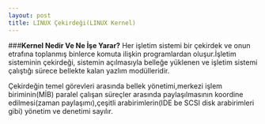 ```yaml
---
layout: post
title: LINUX Çekirdeği(LINUX Kernel)
---
```

###<b>Kernel Nedir Ve Ne İşe Yarar?</b>
 Her işletim sistemi bir çekirdek ve onun etrafına toplanmış binlerce komuta ilişkin programlardan oluşur.İşletim sisteminin çekirdeği, sistemin açılmasıyla belleğe yüklenen ve işletim sistemi çalıştığı sürece bellekte kalan yazlım modülleridir.
 
 Çekirdeğin temel görevleri arasında bellek yönetimi,merkezi işlem biriminin(MİB) paralel çalışan süreçler arasında paylaşılmasının koordine edilmesi(zaman paylaşımı),çeşitli arabirimlerin(IDE be SCSI disk arabirimleri gibi) yönetim ve denetimi sayılır.

